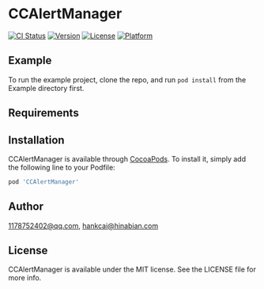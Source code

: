 # CCAlertManager

[![CI Status](https://img.shields.io/travis/1178752402@qq.com/CCAlertManager.svg?style=flat)](https://travis-ci.org/1178752402@qq.com/CCAlertManager)
[![Version](https://img.shields.io/cocoapods/v/CCAlertManager.svg?style=flat)](https://cocoapods.org/pods/CCAlertManager)
[![License](https://img.shields.io/cocoapods/l/CCAlertManager.svg?style=flat)](https://cocoapods.org/pods/CCAlertManager)
[![Platform](https://img.shields.io/cocoapods/p/CCAlertManager.svg?style=flat)](https://cocoapods.org/pods/CCAlertManager)

## Example

To run the example project, clone the repo, and run `pod install` from the Example directory first.

## Requirements

## Installation

CCAlertManager is available through [CocoaPods](https://cocoapods.org). To install
it, simply add the following line to your Podfile:

```ruby
pod 'CCAlertManager'
```

## Author

1178752402@qq.com, hankcai@hinabian.com

## License

CCAlertManager is available under the MIT license. See the LICENSE file for more info.
